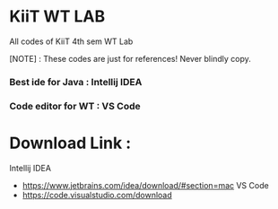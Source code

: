 # KiiT WT LAB
All codes of KiiT 4th sem WT Lab 

[NOTE] : These codes are just for references! Never blindly copy.

### Best ide for Java : Intellij IDEA
### Code editor for WT : VS Code

# Download Link :
Intellij IDEA
- https://www.jetbrains.com/idea/download/#section=mac
VS Code
- https://code.visualstudio.com/download
